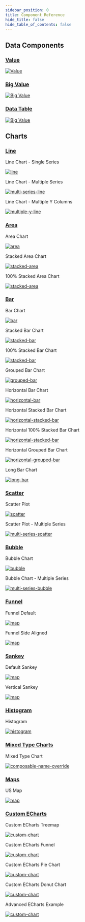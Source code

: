 ```yaml
---
sidebar_position: 0
title: Component Reference
hide_title: false
hide_table_of_contents: false
---
```



## Data Components

<div class="gallery-container-grid">

### [Value](value)

<div  class="gallery-item-grid">
    <div class="item-header">
        <div class="lbl"></div>
    </div>
    <div class="item-body-centered">
        <a href="/components/value">

![Value](/img/value-needful-things.png)

</a>
</div>
</div>

### [Big Value](big-value)

<div  class="gallery-item-grid">
    <div class="item-header">
        <div class="lbl"></div>
    </div>
    <div class="item-body-centered">
        <a href="/components/big-value">

![Big Value](/img/bigvalue-needful-things.png)
</a>
</div>
</div>


### [Data Table](data-table)

<div  class="gallery-item-grid">
    <div class="item-header">
        <div class="lbl"></div>
    </div>
    <div class="item-body-centered">
        <a href="/components/data-table">

![Big Value](/img/datatable-all.png)
</a>
</div>
</div>



</div>

## Charts

<div class="gallery-container-grid">

### [Line](line-chart)

<div  class="gallery-item-grid">
    <div class="item-header">
        <div class="lbl">Line Chart - Single Series</div>
    </div>
    <div class="item-body-centered">
        <a href="/components/line-chart#line">

![line](/img/exg-line-nt.svg) 
        
</a>
</div>
</div>

<div  class="gallery-item-grid">
    <div class="item-header">
        <div class="lbl">Line Chart - Multiple Series</div>
    </div>
    <div class="item-body-centered">

<a href="/components/line-chart#multi-series-line">

![multi-series-line](/img/exg-multi-series-line-nt.svg) 

</a>
</div> 
</div>

<div  class="gallery-item-grid">
    <div class="item-header">
        <div class="lbl">Line Chart - Multiple Y Columns</div>
    </div>
    <div class="item-body-centered">

<a href="/components/line-chart#multiple-y-columns">

![multiple-y-line](/img/exg-multiple-y-line-nt.svg) 

</a>
</div> 
</div>

### [Area](area-chart)

<div  class="gallery-item-grid">
    <div class="item-header">
        <div class="lbl">Area Chart</div>
    </div>
    <div class="item-body-centered">
<a href="/components/area-chart#area">

![area](/img/exg-area-nt.svg) 

</a>
</div>
</div>


<div  class="gallery-item-grid">
    <div class="item-header">
        <div class="lbl">Stacked Area Chart</div>
    </div>
    <div class="item-body-centered">
<a href="/components/area-chart#stacked-area">

![stacked-area](/img/exg-stacked-area-nt.svg) 

</a>
</div>
</div>


<div  class="gallery-item-grid">
    <div class="item-header">
        <div class="lbl">100% Stacked Area Chart</div>
    </div>
    <div class="item-body-centered">
<a href="/components/area-chart#100-stacked-area">

![stacked-area](/img/100-stacked-area.svg) 

</a>
</div>
</div>

### [Bar](bar-chart)

<div  class="gallery-item-grid">
    <div class="item-header">
        <div class="lbl">Bar Chart</div>
    </div>
    <div class="item-body-centered">
<a href="/components/bar-chart#bar">

![bar](/img/exg-bar-nt.svg) 

</a>
</div>
</div>


<div  class="gallery-item-grid">
    <div class="item-header">
        <div class="lbl">Stacked Bar Chart</div>
    </div>
    <div class="item-body-centered">
<a href="/components/bar-chart#stacked-bar">

![stacked-bar](/img/exg-stacked-bar-nt.svg) 

</a>
</div>
</div>


<div  class="gallery-item-grid">
    <div class="item-header">
        <div class="lbl">100% Stacked Bar Chart</div>
    </div>
    <div class="item-body-centered">
<a href="/components/bar-chart#100-stacked-bar">

![stacked-bar](/img/100-stacked-bar.svg) 

</a>
</div>
</div>


<div  class="gallery-item-grid">
    <div class="item-header">
        <div class="lbl">Grouped Bar Chart</div>
    </div>
    <div class="item-body-centered">
<a href="/components/bar-chart#grouped-bar">

![grouped-bar](/img/exg-grouped-bar-nt.svg) 

</a>
</div>
</div>


<div  class="gallery-item-grid">
    <div class="item-header">
        <div class="lbl">Horizontal Bar Chart</div>
    </div>
    <div class="item-body-centered">
<a href="/components/bar-chart#horizontal-bar">

![horizontal-bar](/img/exg-horizontal-bar-nt.svg) 

</a>
</div>
</div>


<div  class="gallery-item-grid">
    <div class="item-header">
        <div class="lbl">Horizontal Stacked Bar Chart</div>
    </div>
    <div class="item-body-centered">
<a href="/components/bar-chart#horizontal-stacked-bar">

![horizontal-stacked-bar](/img/exg-horizontal-stacked-bar-nt.svg) 

</a>
</div>
</div>


<div  class="gallery-item-grid">
    <div class="item-header">
        <div class="lbl">Horizontal 100% Stacked Bar Chart</div>
    </div>
    <div class="item-body-centered">
<a href="/components/bar-chart#horizontal-100-stacked-bar">

![horizontal-stacked-bar](/img/100-horiz-stacked-bar.svg) 

</a>
</div>
</div>


<div  class="gallery-item-grid">
    <div class="item-header">
        <div class="lbl">Horizontal Grouped Bar Chart</div>
    </div>
    <div class="item-body-centered">
<a href="/components/bar-chart#horizontal-grouped-bar">

![horizontal-grouped-bar](/img/exg-horizontal-grouped-bar-nt.svg) 

</a>
</div>
</div>

<div class="gallery-item-grid">
    <div class="item-header">
        <div class="lbl">Long Bar Chart</div>
    </div>
    <div class="item-body-top">
<a href="/components/bar-chart#long-bar-chart">

![long-bar](/img/exg-long-bar.svg) 

</a>
</div>
</div>

### [Scatter](scatter-plot)

<div  class="gallery-item-grid">
    <div class="item-header">
        <div class="lbl">Scatter Plot</div>
    </div>
    <div class="item-body-centered">
<a href="/components/scatter-plot#scatter-plot">

![scatter](/img/exg-scatter-nt.svg) 

</a>
</div>
</div>


<div  class="gallery-item-grid">
    <div class="item-header">
        <div class="lbl">Scatter Plot - Multiple Series</div>
    </div>
    <div class="item-body-centered">
<a href="/components/scatter-plot#multi-series-scatter-plot">

![multi-series-scatter](/img/exg-multi-series-scatter-nt.svg) 

</a>
</div>
</div>

### [Bubble](bubble-chart)

<div  class="gallery-item-grid">
    <div class="item-header">
        <div class="lbl">Bubble Chart</div>
    </div>
    <div class="item-body-centered">
<a href="/components/bubble-chart#bubble">

![bubble](/img/exg-bubble-nt.svg) 

</a>
</div>
</div>


<div  class="gallery-item-grid">
    <div class="item-header">
        <div class="lbl">Bubble Chart - Multiple Series</div>
    </div>
    <div class="item-body-centered">
<a href="/components/bubble-chart#multi-series-bubble">

![multi-series-bubble](/img/exg-multi-series-bubble-nt.svg) 

</a>
</div>
</div>


### [Funnel](funnel-chart)


<div  class="gallery-item-grid">
    <div class="item-header">
        <div class="lbl">Funnel Default</div>
    </div>
    <div class="item-body-centered">
<a href="/components/funnel-chart">

![map](/img/funnel-default.png)

</a>
</div>
</div>

<div  class="gallery-item-grid">
    <div class="item-header">
        <div class="lbl">Funnel Side Aligned</div>
    </div>
    <div class="item-body-centered">
<a href="/components/funnel-chart#alignment">

![map](/img/funnel-align.png)

</a>
</div>
</div>

### [Sankey](sankey-diagram)

<div  class="gallery-item-grid">
    <div class="item-header">
        <div class="lbl">Default Sankey</div>
    </div>
    <div class="item-body-centered">
<a href="/components/sankey-diagram">

![map](/img/exg-sankey.svg)

</a>
</div>
</div>

<div  class="gallery-item-grid">
    <div class="item-header">
        <div class="lbl">Vertical Sankey</div>
    </div>
    <div class="item-body-centered">
<a href="/components/sankey-diagram#vertical">

![map](/img/exg-sankey-vertical.svg)

</a>
</div>
</div>



### [Histogram](histogram)

<div  class="gallery-item-grid">
    <div class="item-header">
        <div class="lbl">Histogram</div>
    </div>
    <div class="item-body-centered">
<a href="/components/histogram#histogram">

![histogram](/img/exg-histogram-nt.svg) 

</a>
</div>
</div>


### [Mixed Type Charts](mixed-type-charts)

<div  class="gallery-item-grid">
    <div class="item-header">
        <div class="lbl">Mixed Type Chart</div>
    </div>
    <div class="item-body-centered">
<a href="/components/mixed-type-charts">

![composable-name-override](/img/exg-composable-name-override-nt.svg)

</a>
</div>
</div>

### [Maps](us-map)

<div  class="gallery-item-grid">
    <div class="item-header">
        <div class="lbl">US Map</div>
    </div>
    <div class="item-body-centered">
<a href="/components/us-map">

![map](/img/map-blue.png)

</a>
</div>
</div>

### [Custom ECharts](custom-echarts)

<div  class="gallery-item-grid">
    <div class="item-header">
        <div class="lbl">Custom ECharts Treemap</div>
    </div>
    <div class="item-body-centered">
<a href="/components/custom-echarts#simple-treemap">

![custom-chart](/img/custom-treemap.png)

</a>
</div>
</div>

<div  class="gallery-item-grid">
    <div class="item-header">
        <div class="lbl">Custom ECharts Funnel</div>
    </div>
    <div class="item-body-centered">
<a href="/components/custom-echarts#funnel-chart">

![custom-chart](/img/custom-funnel.png)

</a>
</div>
</div>

<div  class="gallery-item-grid">
    <div class="item-header">
        <div class="lbl">Custom ECharts Pie Chart</div>
    </div>
    <div class="item-body-centered">
<a href="/components/custom-echarts#pie-chart">

![custom-chart](/img/custom-pie.png)

</a>
</div>
</div>

<div  class="gallery-item-grid">
    <div class="item-header">
        <div class="lbl">Custom ECharts Donut Chart</div>
    </div>
    <div class="item-body-centered">
<a href="/components/custom-echarts#donut-chart">

![custom-chart](/img/custom-donut.png)

</a>
</div>
</div>

<div  class="gallery-item-grid">
    <div class="item-header">
        <div class="lbl">Advanced ECharts Example</div>
    </div>
    <div class="item-body-centered">
<a href="/components/custom-echarts#advanced-chart">

![custom-chart](/img/exg-custom-echarts-anscombe.svg)

</a>
</div>
</div>





</div>
